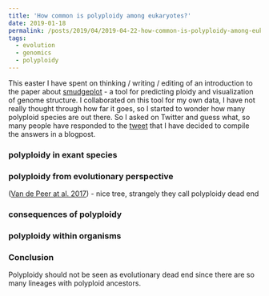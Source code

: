 ```yaml
---
title: 'How common is polyploidy among eukaryotes?'
date: 2019-01-18
permalink: /posts/2019/04/2019-04-22-how-common-is-polyploidy-among-eukaryotes/
tags:
  - evolution
  - genomics
  - polyploidy
---
```


This easter I have spent on thinking / writing / editing of an introduction to the paper about [smudgeplot](https://github.com/KamilSJaron/smudgeplot) - a tool for predicting ploidy and visualization of genome structure.
I collaborated on this tool for my own data, I have not really thought through how far it goes, so I started to wonder how many polyploid species are out there.
So I asked on Twitter and guess what, so many people have responded to the [tweet](https://twitter.com/KamilSJaron/status/1119582741023076352) that I have decided to compile the answers in a blogpost.

### polyploidy in exant species


### polyploidy from evolutionary perspective

([Van de Peer at al. 2017](https://www.nature.com/articles/nrg.2017.26)) - nice tree, strangely they call polyploidy dead end

### consequences of polyploidy

### polyploidy within organisms

### Conclusion

Polyploidy should not be seen as evolutionary dead end since there are so many lineages with polyploid ancestors.
<!-- There was a discussion about it (check) -->



